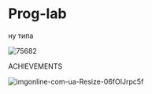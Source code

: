 # Prog-lab
ну типа



![75682](https://user-images.githubusercontent.com/93263659/143496062-172c188b-a727-492e-8d12-0b5a9a6b6447.gif)


 
ACHIEVEMENTS


![imgonline-com-ua-Resize-06fOIJrpc5f](https://user-images.githubusercontent.com/93263659/147415255-a29d4e2f-5f27-4727-afcf-61f0dbf21e8e.jpg)
